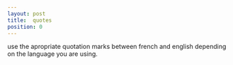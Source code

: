 ```yaml
---
layout: post
title:  quotes
position: 0
---
```

use the apropriate quotation marks between french and english depending on the language you are using.
